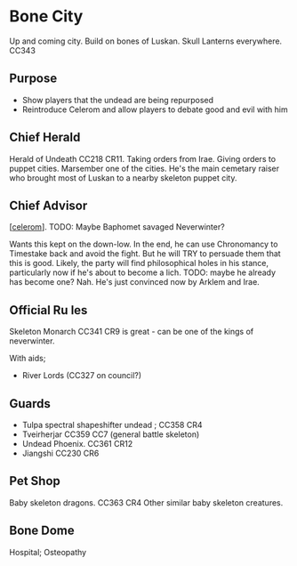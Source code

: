 # Bone City
Up and coming city. Build on bones of Luskan.
Skull Lanterns everywhere. CC343

## Purpose
- Show players that the undead are being repurposed
- Reintroduce Celerom and allow players to debate good and evil with him

## Chief Herald
Herald of Undeath CC218 CR11.
Taking orders from Irae. Giving orders to puppet cities. Marsember one of the cities.
He's the main cemetary raiser who brought most of Luskan to a nearby skeleton puppet city.

## Chief Advisor
[[celerom]].
TODO: Maybe Baphomet savaged Neverwinter?

Wants this kept on the down-low.
In the end, he can use Chronomancy to Timestake back and avoid the fight.
But he will TRY to persuade them that this is good.
Likely, the party will find philosophical holes in his stance, particularly now if he's about to become a lich. TODO: maybe he already has become one? Nah. He's just convinced now by Arklem and Irae.

## Official Ru les
Skeleton Monarch CC341 CR9 is great - can be one of the kings of neverwinter.

With aids;
- River Lords (CC327 on council?)

## Guards
- Tulpa spectral shapeshifter undead ; CC358 CR4
- Tveirherjar CC359 CC7 (general battle skeleton)
- Undead Phoenix. CC361 CR12
- Jiangshi CC230 CR6

## Pet Shop
Baby skeleton dragons. CC363 CR4
Other similar baby skeleton creatures.

## Bone Dome
Hospital; Osteopathy

[//begin]: # "Autogenerated link references for markdown compatibility"
[celerom]: ../npcs/celerom "Celerum"
[//end]: # "Autogenerated link references"
